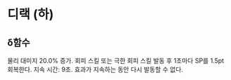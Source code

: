 # 디랙 (하)

## δ함수

물리 대미지 20.0% 증가. 회피 스킬 또는 극한 회피 스킬 발동 후 1초마다 SP를 1.5pt 회복한다. 지속 시간: 9초. 효과가 지속하는 동안 다시 발동할 수 없다.
